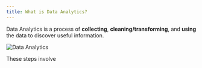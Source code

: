 ```yaml
---
title: What is Data Analytics?
---
```


Data Analytics is a process of **collecting**, **cleaning/transforming**, and **using** the data to discover useful information.

![Data Analytics](https://accy570-fa2020-course-site-assets.s3-us-west-2.amazonaws.com/images/data-analytics-pipeline-01%402x.png)

These steps involve
